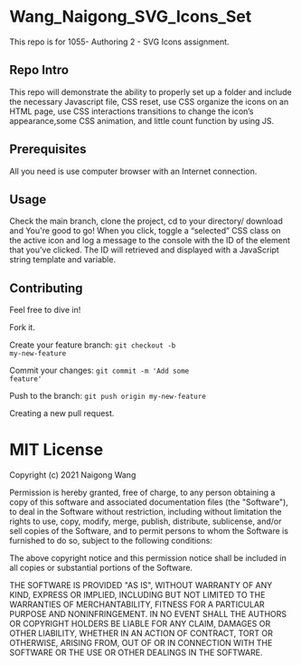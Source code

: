 # Wang_Naigong_SVG_Icons_Set
This repo is for 1055- Authoring 2 - SVG Icons assignment.


## Repo Intro
This repo will demonstrate the ability to properly set up a folder and include the necessary Javascript file, CSS reset, use CSS organize the icons on an HTML page, use CSS interactions transitions to change the icon’s appearance,some CSS animation, and little count function by using JS.  

## Prerequisites
All you need is use computer browser with an Internet connection.

## Usage
Check the main branch, clone the project, cd to your directory/ download and You're good to go!
When you click, toggle a “selected” CSS class on the active icon and log a message to the
console with the ID of the element that you’ve clicked. The ID will retrieved and displayed
with a JavaScript string template and variable.


## Contributing
Feel free to dive in!

Fork it.

Create your feature branch: <code>git checkout -b my-new-feature</code>

Commit your changes: <code>git commit -m 'Add some feature'</code>

Push to the branch: <code>git push origin my-new-feature</code>

Creating a new pull request.

# MIT License

Copyright (c) 2021 Naigong Wang

Permission is hereby granted, free of charge, to any person obtaining a copy
of this software and associated documentation files (the "Software"), to deal
in the Software without restriction, including without limitation the rights
to use, copy, modify, merge, publish, distribute, sublicense, and/or sell
copies of the Software, and to permit persons to whom the Software is
furnished to do so, subject to the following conditions:

The above copyright notice and this permission notice shall be included in all
copies or substantial portions of the Software.

THE SOFTWARE IS PROVIDED "AS IS", WITHOUT WARRANTY OF ANY KIND, EXPRESS OR
IMPLIED, INCLUDING BUT NOT LIMITED TO THE WARRANTIES OF MERCHANTABILITY,
FITNESS FOR A PARTICULAR PURPOSE AND NONINFRINGEMENT. IN NO EVENT SHALL THE
AUTHORS OR COPYRIGHT HOLDERS BE LIABLE FOR ANY CLAIM, DAMAGES OR OTHER
LIABILITY, WHETHER IN AN ACTION OF CONTRACT, TORT OR OTHERWISE, ARISING FROM,
OUT OF OR IN CONNECTION WITH THE SOFTWARE OR THE USE OR OTHER DEALINGS IN THE
SOFTWARE.




